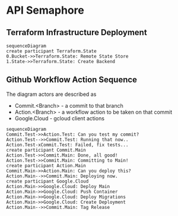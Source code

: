 # API Semaphore

## Terraform Infrastructure Deployment

```mermaid
sequenceDiagram
create participant Terraform.State
0.Bucket->>Terraform.State: Remote State Store
1.State->>Terraform.State: Create Backend
```

## Github Workflow Action Sequence

The diagram actors are described as

- Commit.\<Branch\> - a commit to that branch
- Action.\<Branch\> - a workflow action to be taken on that commit
- Google.Cloud - gcloud client actions

```mermaid
sequenceDiagram
Commit.Test->>Action.Test: Can you test my commit?
Action.Test-->>Commit.Test: Running that now..
Action.Test-xCommit.Test: Failed, fix tests...
create participant Commit.Main
Action.Test->>Commit.Main: Done, all good!
Action.Test->>Commit.Main: Committing to Main!
create participant Action.Main
Commit.Main->>Action.Main: Can you deploy this?
Action.Main-->>Commit.Main: Deploying now.
create participant Google.Cloud
Action.Main->>Google.Cloud: Deploy Main
Action.Main->>Google.Cloud: Push Container
Action.Main->>Google.Cloud: Deploy Migrations
Action.Main->>Google.Cloud: Create Deployment
Action.Main-->>Commit.Main: Tag Release
```
